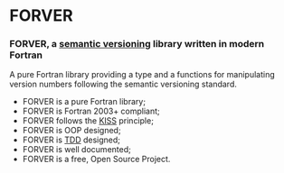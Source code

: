 # FORVER
### <a name="top">FORVER, a [semantic versioning](http://semver.org/) library written in modern Fortran

A pure Fortran library providing a type and a functions for manipulating version numbers following the semantic versioning standard.

+ FORVER is a pure Fortran library;
+ FORVER is Fortran 2003+ compliant;
+ FORVER follows the [KISS](https://en.wikipedia.org/wiki/KISS_principle) principle;
+ FORVER is OOP designed;
+ FORVER is [TDD](https://en.wikipedia.org/wiki/Test-driven_development) designed;
+ FORVER is well documented;
+ FORVER is a free, Open Source Project.
